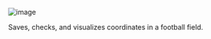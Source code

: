 ![image](https://github.com/user-attachments/assets/f8ed49d8-0586-4c2a-b257-9d545908f38e)

Saves, checks, and visualizes coordinates in a football field.
